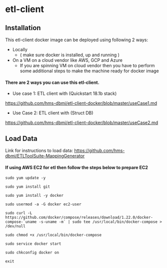 # etl-client 

## Installation 

This etl-client docker image can be deployed using following 2 ways:

* Locally 
  * ( make sure docker is installed, up and running ) 
* On a VM on a cloud vendor like AWS, GCP and Azure
  * If you are spinning VM on cloud vendor then you have to perform some additional steps to make the machine ready for docker image




#### There are 2 ways you can use this etl-client.
* Use case 1: ETL client with (Quickstart 18.1b stack)

https://github.com/hms-dbmi/etl-client-docker/blob/master/useCase1.md

* Use Case 2: ETL client with (Struct DB)

https://github.com/hms-dbmi/etl-client-docker/blob/master/useCase2.md


## Load Data

Link for instructions to load data: https://github.com/hms-dbmi/ETLToolSuite-MappingGenerator


#### If using AWS EC2 for etl then follow the steps below to prepare EC2

```
sudo yum update -y

sudo yum install git

sudo yum install -y docker

sudo usermod -a -G docker ec2-user

sudo curl -L https://github.com/docker/compose/releases/download/1.22.0/docker-compose-`uname -s-uname -m` | sudo tee /usr/local/bin/docker-compose > /dev/null

sudo chmod +x /usr/local/bin/docker-compose

sudo service docker start

sudo chkconfig docker on

exit

```

